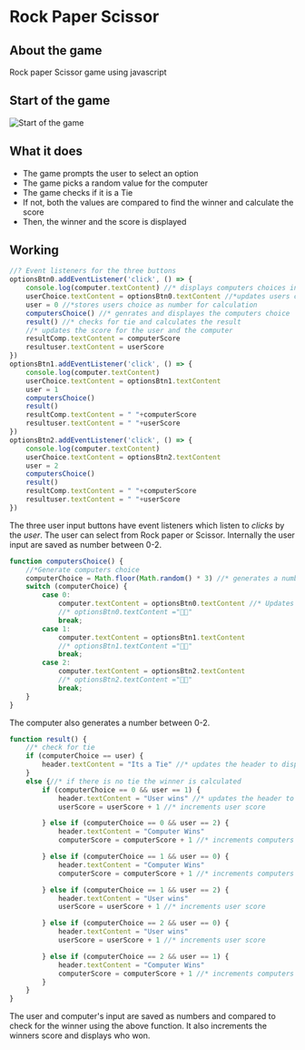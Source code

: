 # Rock Paper Scissor
## About the game
 Rock paper Scissor game using javascript 

## Start of the game
![Start of the game](https://github.com/Swapnilnaique/Odin-project/blob/rps-ui/Js-Project-01-RPS/ui-Page.png)


## What it does
* The game prompts the user to select an option 
* The game picks a random value for the computer 
* The game checks if it is a Tie
* If not, both the values are compared to find the winner and calculate the score
* Then, the winner and the score is displayed 


## Working
```javascript
//? Event listeners for the three buttons 
optionsBtn0.addEventListener('click', () => {
    console.log(computer.textContent) //* displays computers choices in the console
    userChoice.textContent = optionsBtn0.textContent //*updates users choice
    user = 0 //*stores users choice as number for calculation
    computersChoice() //* genrates and displayes the computers choice 
    result() //* checks for tie and calculates the result
    //* updates the score for the user and the computer
    resultComp.textContent = computerScore 
    resultuser.textContent = userScore
})
optionsBtn1.addEventListener('click', () => {
    console.log(computer.textContent)
    userChoice.textContent = optionsBtn1.textContent
    user = 1
    computersChoice()
    result()
    resultComp.textContent = " "+computerScore
    resultuser.textContent = " "+userScore
})
optionsBtn2.addEventListener('click', () => {
    console.log(computer.textContent)
    userChoice.textContent = optionsBtn2.textContent
    user = 2
    computersChoice()
    result()
    resultComp.textContent = " "+computerScore
    resultuser.textContent = " "+userScore
})

```

The three user input buttons have event listeners which listen to _clicks_ by the _user_. The user can select from Rock paper or Scissor. Internally the user input are saved as number between 0-2.

```javascript
function computersChoice() {
    //*Generate computers choice 
    computerChoice = Math.floor(Math.random() * 3) //* generates a number between 0-2 
    switch (computerChoice) {
        case 0:
            computer.textContent = optionsBtn0.textContent //* Updates the computers choice based on the generated number
            //* optionsBtn0.textContent ="✊🏻"
            break; 
        case 1:
            computer.textContent = optionsBtn1.textContent
            //* optionsBtn1.textContent ="✋🏻"
            break;
        case 2:
            computer.textContent = optionsBtn2.textContent
            //* optionsBtn2.textContent ="✌🏻"
            break;
    }
}
```
 The computer also generates a number between 0-2.

```javascript
function result() {
    //* check for tie
    if (computerChoice == user) {
        header.textContent = "Its a Tie" //* updates the header to display the winner
    }
    else {//* if there is no tie the winner is calculated
        if (computerChoice == 0 && user == 1) {
            header.textContent = "User wins" //* updates the header to display the winner
            userScore = userScore + 1 //* increments user score

        } else if (computerChoice == 0 && user == 2) {
            header.textContent = "Computer Wins"
            computerScore = computerScore + 1 //* increments computers score

        } else if (computerChoice == 1 && user == 0) {
            header.textContent = "Computer Wins"
            computerScore = computerScore + 1 //* increments computers score

        } else if (computerChoice == 1 && user == 2) {
            header.textContent = "User wins"
            userScore = userScore + 1 //* increments user score

        } else if (computerChoice == 2 && user == 0) {
            header.textContent = "User wins"
            userScore = userScore + 1 //* increments user score

        } else if (computerChoice == 2 && user == 1) {
            header.textContent = "Computer Wins"
            computerScore = computerScore + 1 //* increments computers score
        }
    }
}
```
The user and computer's input are saved as numbers and compared to check for the winner using the above function. It also increments the winners score and displays who won. 
